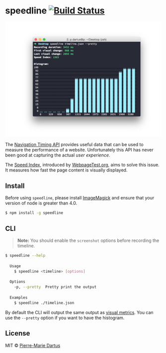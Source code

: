 # speedline [![Build Status](https://travis-ci.org/pmdartus/speed-index.svg?branch=master)](https://travis-ci.org/pmdartus/speed-index)

![speedline screenshot](/screenshot.png?raw=true)

The [Navigation Timing API](https://developer.mozilla.org/en-US/docs/Web/API/Navigation_timing_API) provides useful data that can be used to measure the performance of a website. Unfortunately this API has never been good at capturing the actual *user experience*.

The [Speed Index](https://sites.google.com/a/webpagetest.org/docs/using-webpagetest/metrics/speed-index), introduced by [WebpageTest.org](http://www.webpagetest.org/), aims to solve this issue. It measures how fast the page content is visually displayed.

## Install
Before using `speedline`, please install [ImageMagick](http://www.imagemagick.org/script/index.php) and ensure that your version of node is greater than 4.0.

```bash
$ npm install -g speedline
```

## CLI

> **Note:** You should enable the `screenshot` options before recording the timeline.

```bash
$ speedline --help

  Usage
    $ speedline <timeline> [options]

  Options
    -p, --pretty  Pretty print the output

  Examples
    $ speedline ./timeline.json
```

By default the CLI will output the same output as [visual metrics](https://github.com/WPO-Foundation/visualmetrics). You can use the `--pretty` option if you want to have the histogram.

## License

MIT © [Pierre-Marie Dartus](https://github.com/pmdartus)
